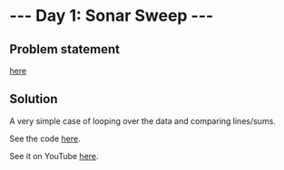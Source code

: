 # --- Day 1: Sonar Sweep ---

## Problem statement

[here](https://adventofcode.com/2021/day/1)

## Solution

A very simple case of looping over the data and comparing lines/sums.

See the code [here](solution-final.py).

See it on YouTube [here](https://youtu.be/IhhJfaYf4XU).